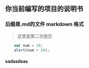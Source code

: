 ## 你当前编写的项目的说明书
### 后缀是.md的文件  markdown 格式
> 这里是第二次提交
```javascript
    var num = 10;
    alert(num + 20);
```
#### sadasdsas